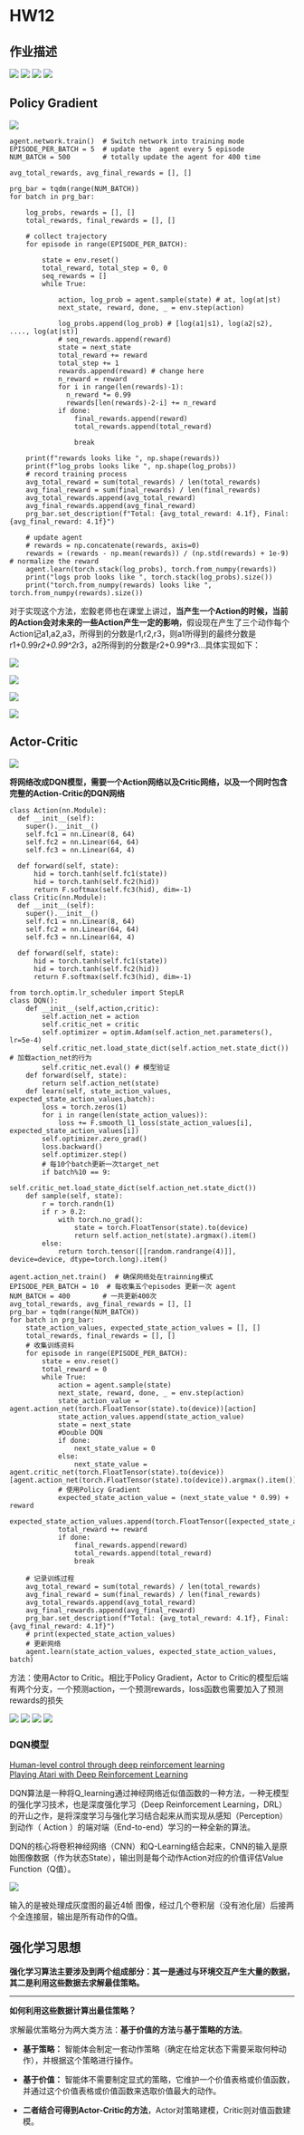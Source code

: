 # HW12
## 作业描述
![](.HW12_images/53aa45c3.png)
![](.HW12_images/52c2f012.png)
![](.HW12_images/e305d208.png)
![](.HW12_images/e2aa5d7b.png)


## Policy Gradient
![](.HW12_images/54415aad.png)
```
agent.network.train()  # Switch network into training mode 
EPISODE_PER_BATCH = 5  # update the  agent every 5 episode
NUM_BATCH = 500        # totally update the agent for 400 time

avg_total_rewards, avg_final_rewards = [], []

prg_bar = tqdm(range(NUM_BATCH))
for batch in prg_bar:

    log_probs, rewards = [], []
    total_rewards, final_rewards = [], []

    # collect trajectory
    for episode in range(EPISODE_PER_BATCH):
        
        state = env.reset()
        total_reward, total_step = 0, 0
        seq_rewards = []
        while True:

            action, log_prob = agent.sample(state) # at, log(at|st)
            next_state, reward, done, _ = env.step(action)

            log_probs.append(log_prob) # [log(a1|s1), log(a2|s2), ...., log(at|st)]
            # seq_rewards.append(reward)
            state = next_state
            total_reward += reward
            total_step += 1
            rewards.append(reward) # change here
            n_reward = reward
            for i in range(len(rewards)-1):
              n_reward *= 0.99
              rewards[len(rewards)-2-i] += n_reward
            if done:
                final_rewards.append(reward)
                total_rewards.append(total_reward)
                
                break

    print(f"rewards looks like ", np.shape(rewards))  
    print(f"log_probs looks like ", np.shape(log_probs))     
    # record training process
    avg_total_reward = sum(total_rewards) / len(total_rewards)
    avg_final_reward = sum(final_rewards) / len(final_rewards)
    avg_total_rewards.append(avg_total_reward)
    avg_final_rewards.append(avg_final_reward)
    prg_bar.set_description(f"Total: {avg_total_reward: 4.1f}, Final: {avg_final_reward: 4.1f}")

    # update agent
    # rewards = np.concatenate(rewards, axis=0)
    rewards = (rewards - np.mean(rewards)) / (np.std(rewards) + 1e-9)  # normalize the reward 
    agent.learn(torch.stack(log_probs), torch.from_numpy(rewards))
    print("logs prob looks like ", torch.stack(log_probs).size())
    print("torch.from_numpy(rewards) looks like ", torch.from_numpy(rewards).size())
```

对于实现这个方法，宏毅老师也在课堂上讲过，**当产生一个Action的时候，当前的Action会对未来的一些Action产生一定的影响**，假设现在产生了三个动作每个Action记a1,a2,a3，所得到的分数是r1,r2,r3，则a1所得到的最终分数是r1+0.99*r2+0.99^2*r3，a2所得到的分数是r2+0.99*r3...具体实现如下：

![](.HW12_images/7e31e2e3.png)

![](.HW12_images/8730899b.png)

![](.HW12_images/1b6d2b0e.png)

![](.HW12_images/a45cfcb6.png)

## Actor-Critic
![](.HW12_images/92c5fbe5.png)

**将网络改成DQN模型，需要一个Action网络以及Critic网络，以及一个同时包含完整的Action-Critic的DQN网络**

```
class Action(nn.Module):
  def __init__(self):
    super().__init__()
    self.fc1 = nn.Linear(8, 64)
    self.fc2 = nn.Linear(64, 64)
    self.fc3 = nn.Linear(64, 4)

  def forward(self, state):
      hid = torch.tanh(self.fc1(state))
      hid = torch.tanh(self.fc2(hid))
      return F.softmax(self.fc3(hid), dim=-1)
class Critic(nn.Module):
  def __init__(self):
    super().__init__()
    self.fc1 = nn.Linear(8, 64)
    self.fc2 = nn.Linear(64, 64)
    self.fc3 = nn.Linear(64, 4)

  def forward(self, state):
      hid = torch.tanh(self.fc1(state))
      hid = torch.tanh(self.fc2(hid))
      return F.softmax(self.fc3(hid), dim=-1)

from torch.optim.lr_scheduler import StepLR
class DQN():
    def __init__(self,action,critic):
        self.action_net = action
        self.critic_net = critic
        self.optimizer = optim.Adam(self.action_net.parameters(), lr=5e-4)
        self.critic_net.load_state_dict(self.action_net.state_dict()) # 加载action_net的行为
        self.critic_net.eval() # 模型验证
    def forward(self, state):
        return self.action_net(state)
    def learn(self, state_action_values, expected_state_action_values,batch):
        loss = torch.zeros(1)
        for i in range(len(state_action_values)):
            loss += F.smooth_l1_loss(state_action_values[i], expected_state_action_values[i])
        self.optimizer.zero_grad()
        loss.backward()
        self.optimizer.step()
        # 每10个batch更新一次target_net
        if batch%10 == 9:
            self.critic_net.load_state_dict(self.action_net.state_dict())
    def sample(self, state):
        r = torch.randn(1)
        if r > 0.2:
            with torch.no_grad():
                state = torch.FloatTensor(state).to(device)
                return self.action_net(state).argmax().item()
        else:
            return torch.tensor([[random.randrange(4)]], device=device, dtype=torch.long).item()
```

```
agent.action_net.train()  # 确保网络处在trainning模式
EPISODE_PER_BATCH = 10  # 每收集五个episodes 更新一次 agent
NUM_BATCH = 400        # 一共更新400次
avg_total_rewards, avg_final_rewards = [], []
prg_bar = tqdm(range(NUM_BATCH))
for batch in prg_bar:
    state_action_values, expected_state_action_values = [], []
    total_rewards, final_rewards = [], []
    # 收集训练资料
    for episode in range(EPISODE_PER_BATCH):
        state = env.reset()
        total_reward = 0
        while True:
            action = agent.sample(state)
            next_state, reward, done, _ = env.step(action)
            state_action_value = agent.action_net(torch.FloatTensor(state).to(device))[action]
            state_action_values.append(state_action_value)
            state = next_state
            #Double DQN
            if done:
                next_state_value = 0
            else:
                next_state_value = agent.critic_net(torch.FloatTensor(state).to(device))[agent.action_net(torch.FloatTensor(state).to(device)).argmax().item()].detach()
            # 使用Policy Gradient
            expected_state_action_value = (next_state_value * 0.99) + reward
            expected_state_action_values.append(torch.FloatTensor([expected_state_action_value]))
            total_reward += reward
            if done:
                final_rewards.append(reward)
                total_rewards.append(total_reward)
                break

    # 记录训练过程
    avg_total_reward = sum(total_rewards) / len(total_rewards)
    avg_final_reward = sum(final_rewards) / len(final_rewards)
    avg_total_rewards.append(avg_total_reward)
    avg_final_rewards.append(avg_final_reward)
    prg_bar.set_description(f"Total: {avg_total_reward: 4.1f}, Final: {avg_final_reward: 4.1f}")
    # print(expected_state_action_values)
    # 更新网络
    agent.learn(state_action_values, expected_state_action_values, batch)
```

方法：使用Actor to Critic。相比于Policy Gradient，Actor to Critic的模型后端有两个分支，一个预测action，一个预测rewards，loss函数也需要加入了预测rewards的损失

![](.HW12_images/aeca0943.png)
![](.HW12_images/7ac676a6.png)
![](.HW12_images/4cdfc690.png)
![](.HW12_images/bae3da24.png)


### DQN模型
[Human-level control through deep reinforcement learning](https://storage.googleapis.com/deepmind-media/dqn/DQNNaturePaper.pdf)  
[Playing Atari with Deep Reinforcement Learning](https://www.cs.toronto.edu/~vmnih/docs/dqn.pdf)

DQN算法是一种将Q_learning通过神经网络近似值函数的一种方法，一种无模型的强化学习技术，也是深度强化学习（Deep Reinforcement Learning，DRL）的开山之作，是将深度学习与强化学习结合起来从而实现从感知（Perception）到动作（ Action ）的端对端（End-to-end）学习的一种全新的算法。


DQN的核心将卷积神经网络（CNN）和Q-Learning结合起来，CNN的输入是原始图像数据（作为状态State），输出则是每个动作Action对应的价值评估Value Function（Q值）。

![](.HW12_images/e2c28750.png)

输入的是被处理成灰度图的最近4帧 图像，经过几个卷积层（没有池化层）后接两个全连接层，输出是所有动作的Q值。


## 强化学习思想

**强化学习算法主要涉及到两个组成部分：其一是通过与环境交互产生大量的数据，其二是利用这些数据去求解最佳策略。**

---
**如何利用这些数据计算出最佳策略？**

求解最优策略分为两大类方法：**基于价值的方法**与**基于策略的方法**。


* **基于策略：** 智能体会制定一套动作策略（确定在给定状态下需要采取何种动作），并根据这个策略进行操作。

* **基于价值：** 智能体不需要制定显式的策略，它维护一个价值表格或价值函数，并通过这个价值表格或价值函数来选取价值最大的动作。
* **二者结合可得到Actor-Critic的方法**，Actor对策略建模，Critic则对值函数建模。